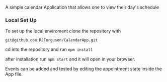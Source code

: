A simple calendar Application that allows one to view their day's schedule

### Local Set Up

To set up the local enviroment clone the repository with 

  `git@github.com:RJFerguson/CalendarApp.git`

cd into the repository and run `npm install`

after installation run `npm start` and it will open in your browser. 

Events can be added and tested by editing the appointment state inside the App file. 
